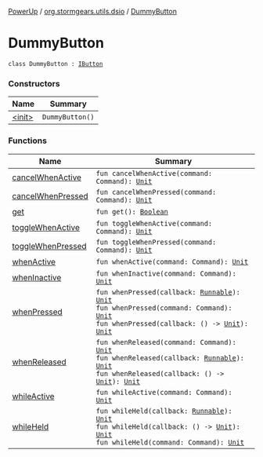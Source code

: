 [PowerUp](../../index.md) / [org.stormgears.utils.dsio](../index.md) / [DummyButton](./index.md)

# DummyButton

`class DummyButton : `[`IButton`](../-i-button/index.md)

### Constructors

| Name | Summary |
|---|---|
| [&lt;init&gt;](-init-.md) | `DummyButton()` |

### Functions

| Name | Summary |
|---|---|
| [cancelWhenActive](cancel-when-active.md) | `fun cancelWhenActive(command: Command): `[`Unit`](https://kotlinlang.org/api/latest/jvm/stdlib/kotlin/-unit/index.html) |
| [cancelWhenPressed](cancel-when-pressed.md) | `fun cancelWhenPressed(command: Command): `[`Unit`](https://kotlinlang.org/api/latest/jvm/stdlib/kotlin/-unit/index.html) |
| [get](get.md) | `fun get(): `[`Boolean`](https://kotlinlang.org/api/latest/jvm/stdlib/kotlin/-boolean/index.html) |
| [toggleWhenActive](toggle-when-active.md) | `fun toggleWhenActive(command: Command): `[`Unit`](https://kotlinlang.org/api/latest/jvm/stdlib/kotlin/-unit/index.html) |
| [toggleWhenPressed](toggle-when-pressed.md) | `fun toggleWhenPressed(command: Command): `[`Unit`](https://kotlinlang.org/api/latest/jvm/stdlib/kotlin/-unit/index.html) |
| [whenActive](when-active.md) | `fun whenActive(command: Command): `[`Unit`](https://kotlinlang.org/api/latest/jvm/stdlib/kotlin/-unit/index.html) |
| [whenInactive](when-inactive.md) | `fun whenInactive(command: Command): `[`Unit`](https://kotlinlang.org/api/latest/jvm/stdlib/kotlin/-unit/index.html) |
| [whenPressed](when-pressed.md) | `fun whenPressed(callback: `[`Runnable`](http://docs.oracle.com/javase/8/docs/api/java/lang/Runnable.html)`): `[`Unit`](https://kotlinlang.org/api/latest/jvm/stdlib/kotlin/-unit/index.html)<br>`fun whenPressed(command: Command): `[`Unit`](https://kotlinlang.org/api/latest/jvm/stdlib/kotlin/-unit/index.html)<br>`fun whenPressed(callback: () -> `[`Unit`](https://kotlinlang.org/api/latest/jvm/stdlib/kotlin/-unit/index.html)`): `[`Unit`](https://kotlinlang.org/api/latest/jvm/stdlib/kotlin/-unit/index.html) |
| [whenReleased](when-released.md) | `fun whenReleased(command: Command): `[`Unit`](https://kotlinlang.org/api/latest/jvm/stdlib/kotlin/-unit/index.html)<br>`fun whenReleased(callback: `[`Runnable`](http://docs.oracle.com/javase/8/docs/api/java/lang/Runnable.html)`): `[`Unit`](https://kotlinlang.org/api/latest/jvm/stdlib/kotlin/-unit/index.html)<br>`fun whenReleased(callback: () -> `[`Unit`](https://kotlinlang.org/api/latest/jvm/stdlib/kotlin/-unit/index.html)`): `[`Unit`](https://kotlinlang.org/api/latest/jvm/stdlib/kotlin/-unit/index.html) |
| [whileActive](while-active.md) | `fun whileActive(command: Command): `[`Unit`](https://kotlinlang.org/api/latest/jvm/stdlib/kotlin/-unit/index.html) |
| [whileHeld](while-held.md) | `fun whileHeld(callback: `[`Runnable`](http://docs.oracle.com/javase/8/docs/api/java/lang/Runnable.html)`): `[`Unit`](https://kotlinlang.org/api/latest/jvm/stdlib/kotlin/-unit/index.html)<br>`fun whileHeld(callback: () -> `[`Unit`](https://kotlinlang.org/api/latest/jvm/stdlib/kotlin/-unit/index.html)`): `[`Unit`](https://kotlinlang.org/api/latest/jvm/stdlib/kotlin/-unit/index.html)<br>`fun whileHeld(command: Command): `[`Unit`](https://kotlinlang.org/api/latest/jvm/stdlib/kotlin/-unit/index.html) |
